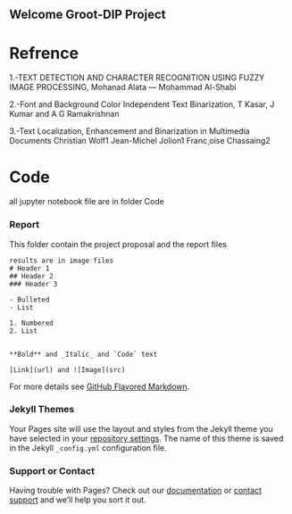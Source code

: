 ## Welcome Groot-DIP Project

 

# Refrence
1.-TEXT DETECTION AND CHARACTER
RECOGNITION USING FUZZY IMAGE PROCESSING, Mohanad Alata — Mohammad Al-Shabi


2.-Font and Background Color Independent Text Binarization,
T Kasar, J Kumar and A G Ramakrishnan

3.-Text Localization, Enhancement and Binarization in Multimedia Documents
Christian Wolf1 Jean-Michel Jolion1 Franc¸oise Chassaing2

# Code 
all jupyter notebook file are in folder Code 
### Report

This folder contain the project proposal and the report files



```Results
results are in image files
# Header 1
## Header 2
### Header 3

- Bulleted
- List

1. Numbered
2. List


**Bold** and _Italic_ and `Code` text

[Link](url) and ![Image](src)
```

For more details see [GitHub Flavored Markdown](https://guides.github.com/features/mastering-markdown/).

### Jekyll Themes

Your Pages site will use the layout and styles from the Jekyll theme you have selected in your [repository settings](https://github.com/Naagar/Groot/settings). The name of this theme is saved in the Jekyll `_config.yml` configuration file.

### Support or Contact

Having trouble with Pages? Check out our [documentation](https://help.github.com/categories/github-pages-basics/) or [contact support](https://github.com/contact) and we’ll help you sort it out.


